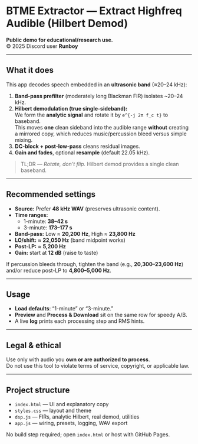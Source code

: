 # BTME Extractor — Extract Highfreq Audible (Hilbert Demod)

**Public demo for educational/research use.**  
© 2025 Discord user **Runboy**

---

## What it does

This app decodes speech embedded in an **ultrasonic band** (≈20–24 kHz):

1. **Band-pass prefilter** (moderately long Blackman FIR) isolates ~20–24 kHz.
2. **Hilbert demodulation (true single-sideband):**  
   We form the **analytic signal** and rotate it by `e^{-j 2π f_c t}` to baseband.  
   This moves **one** clean sideband into the audible range **without** creating a mirrored copy, which reduces music/percussion bleed versus simple mixing.
3. **DC-block + post-low-pass** cleans residual images.
4. **Gain and fades**, optional **resample** (default 22.05 kHz).

> TL;DR — *Rotate, don’t flip.* Hilbert demod provides a single clean baseband.

---

## Recommended settings

- **Source:** Prefer **48 kHz WAV** (preserves ultrasonic content).  
- **Time ranges:**  
  - 1-minute: **38–42 s**  
  - 3-minute: **173–177 s**
- **Band-pass:** Low ≈ **20,200 Hz**, High ≈ **23,800 Hz**  
- **LO/shift:** ≈ **22,050 Hz** (band midpoint works)  
- **Post-LP:** ≈ **5,200 Hz**  
- **Gain:** start at **12 dB** (raise to taste)

If percussion bleeds through, tighten the band (e.g., **20,300–23,600 Hz**) and/or reduce post-LP to **4,800–5,000 Hz**.

---

## Usage

- **Load defaults**: “1-minute” or “3-minute.”
- **Preview** and **Process & Download** sit on the same row for speedy A/B.
- A live **log** prints each processing step and RMS hints.

---

## Legal & ethical

Use only with audio you **own or are authorized to process**.  
Do not use this tool to violate terms of service, copyright, or applicable law.

---

## Project structure

- `index.html` — UI and explanatory copy
- `styles.css` — layout and theme
- `dsp.js` — FIRs, analytic Hilbert, real demod, utilities
- `app.js` — wiring, presets, logging, WAV export

No build step required; open `index.html` or host with GitHub Pages.
